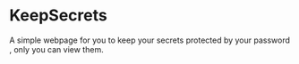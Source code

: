 # KeepSecrets
A simple webpage for you to keep your secrets protected by your password , only you can view them.
